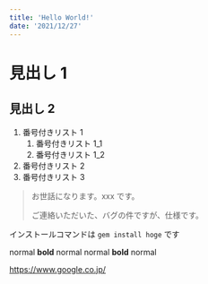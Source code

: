 ```yaml
---
title: 'Hello World!'
date: '2021/12/27'
---
```


# 見出し 1

## 見出し 2

1. 番号付きリスト 1
   1. 番号付きリスト 1_1
   1. 番号付きリスト 1_2
1. 番号付きリスト 2
1. 番号付きリスト 3

> お世話になります。xxx です。
>
> ご連絡いただいた、バグの件ですが、仕様です。

インストールコマンドは `gem install hoge` です

normal **bold** normal
normal **bold** normal

https://www.google.co.jp/
